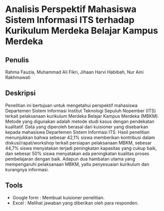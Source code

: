 # Analisis Perspektif Mahasiswa Sistem Informasi ITS terhadap Kurikulum Merdeka Belajar Kampus Merdeka
## Penulis
Rahma Fauzia, Muhammad Ali Fikri, Jihaan Harvi Habibah, Nur Aini Rakhmawati 
## Deskripsi 
Penelitian ini bertujuan untuk mengetahui perspektif mahasiswa Departemen Sistem Informasi Institut Teknologi Sepuluh Nopember (ITS) terkait pelaksanaan kurikulum Merdeka Belajar Kampus Merdeka (MBKM). Metode yang digunakan adalah metode studi kasus dengan pendekatan kualitatif. Data yang diperoleh berasal dari kuisioner yang disebarkan kepada mahasiswa Departemen Sistem Informasi ITS. Hasil penelitian menunjukkan bahwa sebesar 42,1% siswa memberikan kontribusi dalam diskusi/rapat/workshop terkait persiapan pelaksanaan MBKM, sebesar 44,7% siswa menyatakan terjadi peningkatan kapasitas yang cukup baik, dan sebesar 50% siswa menyatakan ada peningkatan kualitas proses pembelajaran dengan baik. Adapun dua hambatan utama yang mempengaruhi pelaksanaan MBKM, yaitu penyesuaian kurikulum dan kurangnya informasi. 
## Tools 
* Google form : Membuat kuisioner penelitian.  
* Excel : Melihat jawaban yang diberikan oleh para responden.
